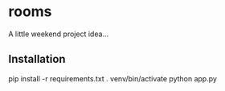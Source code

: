 # rooms

A little weekend project idea...

## Installation

pip install -r requirements.txt
. venv/bin/activate
python app.py

